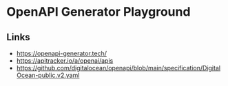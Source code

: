 # OpenAPI Generator Playground


## Links

- https://openapi-generator.tech/
- https://apitracker.io/a/openai/apis
- https://github.com/digitalocean/openapi/blob/main/specification/DigitalOcean-public.v2.yaml
